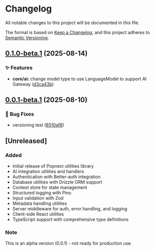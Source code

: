 # Changelog

All notable changes to this project will be documented in this file.

The format is based on [Keep a Changelog](https://keepachangelog.com/en/1.0.0/),
and this project adheres to [Semantic Versioning](https://semver.org/spec/v2.0.0.html).


## [0.1.0-beta.1](https://github.com/popspacemy/popnext/compare/v0.0.1-beta.1...v0.1.0-beta.1) (2025-08-14)

### ✨ Features

* **core/ai:** change model type to use LanguageModel to support AI Gateway ([d3ca43b](https://github.com/popspacemy/popnext/commit/d3ca43bd4ca3dca69819731111cb4b88d4282e2a))

## [0.0.1-beta.1](https://github.com/popspacemy/popnext/compare/v0.0.0...v0.0.1-beta.1) (2025-08-10)

### 🐛 Bug Fixes

* versioning test ([8510af8](https://github.com/popspacemy/popnext/commit/8510af88ee7e4a7ba62f6a1368dd4cdd4143526b))

## [Unreleased]

### Added

- Initial release of Popnext utilities library
- AI integration utilities and handlers
- Authentication with Better-auth integration
- Database utilities with Drizzle ORM support
- Context store for state management
- Structured logging with Pino
- Input validation with Zod
- Metadata handling utilities
- Server middleware for auth, error handling, and logging
- Client-side React utilities
- TypeScript support with comprehensive type definitions

### Note

This is an alpha version (0.0.1) - not ready for production use.
